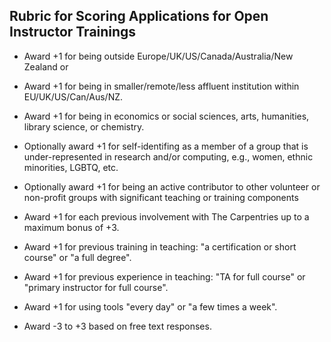 ## Rubric for Scoring Applications for Open Instructor Trainings

- Award +1 for being outside Europe/UK/US/Canada/Australia/New Zealand or
- Award +1 for being in smaller/remote/less affluent institution within EU/UK/US/Can/Aus/NZ.
- Award +1 for being in economics or social sciences, arts, humanities, library science, or chemistry.

- Optionally award +1 for self-identifing as a member of a group that is under-represented
        in research and/or computing, e.g., women, ethnic minorities, LGBTQ,
        etc. 
        
- Optionally award +1 for being an active contributor to other volunteer or
        non-profit groups with significant teaching or training components

- Award +1 for each previous involvement with The Carpentries up to a maximum bonus of +3.

- Award +1 for previous training in teaching: "a certification or short course" or "a full degree".

- Award +1 for previous experience in teaching: "TA for full course" or "primary instructor for full course".

- Award +1 for using tools "every day" or "a few times a week".

- Award -3 to +3 based on free text responses.
